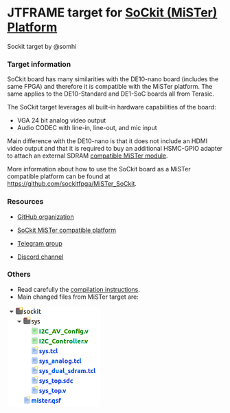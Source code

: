# JTFRAME target for [SoCkit (MiSTer) Platform](https://github.com/sockitfpga/MiSTer_SoCkit) 

Sockit target by @somhi

### Target information

SoCkit board has many similarities with the DE10-nano board (includes the same FPGA) and therefore it is compatible with the MiSTer platform. The same applies to the DE10-Standard and DE1-SoC boards all from Terasic.

The SoCkit target leverages all built-in hardware capabilities of the board:

- VGA 24 bit analog video output
- Audio CODEC with line-in, line-out, and mic input

Main difference with the DE10-nano is that it does not include an HDMI video output and that it is required to buy an additional HSMC-GPIO adapter to attach an external SDRAM [compatible MiSTer module](http://modernhackers.com/128mb-sdram-board-on-de10-standard-de1-soc-and-arrow-sockit-fpga-sdram-riser/). 

More information about how to use the SoCkit board as a MiSTer compatible platform can be found at https://github.com/sockitfpga/MiSTer_SoCkit.

### Resources

* [GitHub organization](https://github.com/sockitfpga)  
* [SoCkit MiSTer compatible platform](https://github.com/sockitfpga/MiSTer_SoCkit)

* [Telegram group](https://t.me/Sockit_FPGA)
* [Discord channel](https://discord.gg/YDdmtwh)

### Others

* Read carefully the [compilation instructions](../../doc/compilation.md).  
* Main changed files from MiSTer target are:

![changed_files](sockit_files.png)





